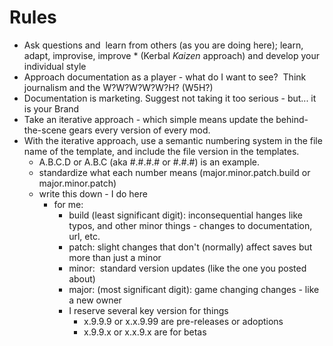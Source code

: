 # Rules

* Ask questions and  learn from others (as you are doing here); learn, adapt, improvise, improve * (Kerbal _Kaizen_ approach) and develop your individual style
* Approach documentation as a player - what do I want to see?  Think journalism and the W?W?W?W?W?H? (W5H?)
* Documentation is marketing. Suggest not taking it too serious - but... it is your Brand
* Take an iterative approach - which simple means update the behind-the-scene gears every version of every mod.
* With the iterative approach, use a semantic numbering system in the file name of the template, and include the file version in the templates.
  * A.B.C.D or A.B.C (aka #.#.#.# or #.#.#) is an example.
  * standardize what each number means (major.minor.patch.build or major.minor.patch)
  * write this down - I do here
    * for me: 
      * build (least significant digit): inconsequential hanges like typos, and other minor things - changes to documentation, url, etc.
      * patch: slight changes that don't (normally) affect saves but more than just a minor
      * minor:  standard version updates (like the one you posted about)
      * major: (most significant digit): game changing changes - like a new owner
      * I reserve several key version for things
        * x.9.9.9 or x.x.9.99 are pre-releases or adoptions
        * x.9.9.x or x.x.9.x are for betas
